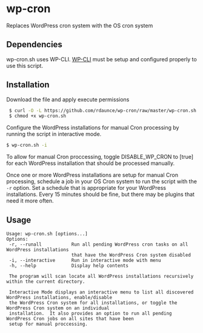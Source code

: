 # wp-cron
Replaces WordPress cron system with the OS cron system

## Dependencies
wp-cron.sh uses WP-CLI.  [WP-CLI](https://github.com/wp-cli/wp-cli) must be setup and configured properly 
to use this script.

## Installation
Download the file and apply execute permissions

```bash
 $ curl -O -L https://github.com/rdaunce/wp-cron/raw/master/wp-cron.sh
 $ chmod +x wp-cron.sh
```

Configure the WordPress installations for manual Cron processing by running the script in interactive mode.

```bash
$ wp-cron.sh -i
```

To allow for manual Cron proccessing, toggle DISABLE_WP_CRON to [true] for each WordPress installation that 
should be processed manually.

Once one or more WordPress installations are setup for manual Cron processing, schedule a job in your OS Cron
system to run the script with the `-r` option.  Set a schedule that is appropriate for your WordPress 
installations.  Every 15 minutes should be fine, but there may be plugins that need it more often.

## Usage
```
Usage: wp-cron.sh [options...]
Options:
 -r, --runall           Run all pending WordPress cron tasks on all WordPress installations 
                        that have the WordPress Cron system disabled
 -i, --interactive      Run in interactive mode with menu
 -h, --help             Display help contents
 
 The program will scan locate all WordPress installations recursively within the current directory.
 
 Interactive Mode displays an interactive menu to list all discovered WordPress installations, enable/disable
 the WordPress Cron system for all installations, or toggle the WordPress Cron system on an individual 
 installation.  It also provides an option to run all pending WordPress Cron jobs on all sites that have been 
 setup for manual proccessing. 
 ```
